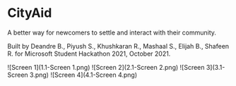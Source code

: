 # CityAid
A better way for newcomers to settle and interact with their community.

Built by Deandre B., Piyush S., Khushkaran R., Mashaal S., Elijah B., Shafeen R. for Microsoft Student Hackathon 2021, October 2021.

![Screen 1](1.1-Screen 1.png)
![Screen 2](2.1-Screen 2.png)
![Screen 3](3.1-Screen 3.png)
![Screen 4](4.1-Screen 4.png)